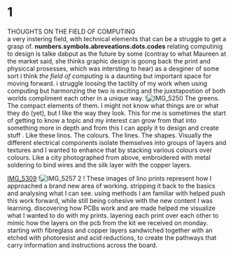 # 1
 
THOUGHTS ON THE FIELD OF COMPUTING  
a very instering field, with technical elements that can be a struggle to get a grasp of. 
**numbers.symbols.abreveations.dots.codes**
relating computinig to design is talke dabput as the future by some 
(contray to what Maureen at the market said, she thinks graphic design is goong back the print and physiccal prosesses, which was intersting to hear) 
as a desginer of some sort i think _the field of computing_ is a daunting but important space for moving forward. 
i struggle loosing the tactilty of my work when using computing but harmonzing the two is exciting
and the juxstapostion of both worlds compliment each other in a unique way. 
!![IMG_5250](https://user-images.githubusercontent.com/94112887/141336944-d8ac312a-fcc9-4b12-ac48-10a9d821e9bd.jpg)
The greens. The compact elements of them. 
I might not know what things are or what they do (yet), but I like the way they look. This for me is sometimes the start of getting to know a topic and my interest can grow from that into something more in depth and from this I can apply it to design and create stuff . 
Like these linos. 
The colours.
The lines.
The shapes. 
Visually the different electrical components isolate themselves into groups of layers and textures and I wanted to enhance that by stacking various colours over colours. 
Like a city photographed from above, embroidered with metal soldering to bind wires and the silk layer with the copper layers. 

[IMG_5309](https://user-images.githubusercontent.com/94112887/141475739-2a2e8714-4a04-49ed-881f-04b9e16b6b3d.jpg)
!![IMG_5257 2](https://user-images.githubusercontent.com/94112887/141476035-8b27caf8-d33b-470d-a449-06a1f2f3fc99.jpg)
!
These images of lino prints represent how I approached a brand new area of working. stripping it back to the basics and analysing what I can see. 
using methods I am familiar with helped push this work forward, while still being cohesive with the new content I was learning. 
discovering how PCBs work and are made helped me visualize what I wanted to do with my prints. 
layering each print over each other to mimic how the layers on the pcb from the kit we received on monday. starting with fibreglass and copper layers sandwiched together with an etched with photoresist and acid reductions, to create the pathways that carry information and instructions across the board. 

